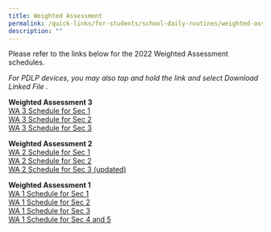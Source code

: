 ```yaml
---
title: Weighted Assessment
permalink: /quick-links/for-students/school-daily-routines/weighted-assessment/
description: ""
---
```

Please refer to the links below for the 2022 Weighted Assessment schedules.

_For PDLP devices, you may also tap and hold the link and select Download Linked File ._  

**Weighted Assessment 3** <br>
[WA 3 Schedule for Sec 1](/files/Sec%201%20WA3%20Schedule.pdf) <br>
[WA 3 Schedule for Sec 2](/files/WA_3_Schedule_Sec2_updated.pdf) <br>
[WA 3 Schedule for Sec 3](/files/Sec%203%20WA3%20Schedule.pdf)

**Weighted Assessment 2** <br>
[WA 2 Schedule for Sec 1](/files/WA_2_Schedule%20Sec%201_4%20Apr.pdf) <Br>
[WA 2 Schedule for Sec 2](/files/WA_2_Schedule%20Sec%202_4%20Apr.pdf) <br>
[WA 2 Schedule for Sec 3 (updated)](/files/Updated%20WA_2_Schedule%20Sec%203_8%20Apr.pdf) 

**Weighted Assessment 1** <br> 
[WA 1 Schedule for Sec 1](/files/WA_1_Schedule%20Sec%201%20version%201.pdf) <br>
[WA 1 Schedule for Sec 2](/files/WA_1_Schedule%20Sec%202.pdf) <Br>
[WA 1 Schedule for Sec 3](/files/WA_1_Schedule%20Sec%203_21%20Jan.pdf) <br>
[WA 1 Schedule for Sec 4 and 5](/files/WA_1_Schedule%20Sec%204%20%205_21%20Jan.pdf)